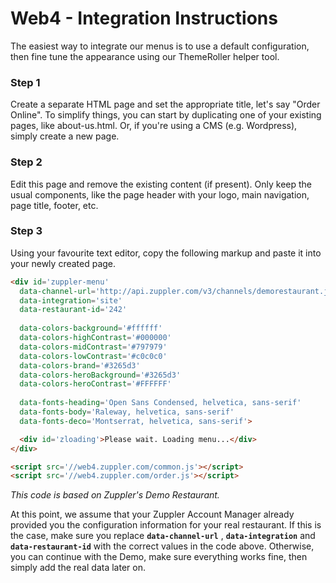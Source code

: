 # Web4 - Integration Instructions

The easiest way to integrate our menus is to use a default configuration, then fine tune the appearance using our ThemeRoller helper tool.  

### Step 1

Create a separate HTML page and set the appropriate title, let's say "Order Online". To simplify things, you can start by duplicating one of your existing pages, like about-us.html. Or, if you're using a CMS \(e.g. Wordpress\), simply create a new page.

### Step 2

Edit this page and remove the existing content \(if present\). Only keep the usual components, like the page header with your logo, main navigation, page title, footer, etc.

### Step 3

Using your favourite text editor, copy the following markup and paste it into your newly created page.

```html
<div id='zuppler-menu'
  data-channel-url='http://api.zuppler.com/v3/channels/demorestaurant.json'
  data-integration='site'
  data-restaurant-id='242'
  
  data-colors-background='#ffffff'
  data-colors-highContrast='#000000'
  data-colors-midContrast='#797979'
  data-colors-lowContrast='#c0c0c0'
  data-colors-brand='#3265d3'
  data-colors-heroBackground='#3265d3'
  data-colors-heroContrast='#FFFFFF'
  
  data-fonts-heading='Open Sans Condensed, helvetica, sans-serif'
  data-fonts-body='Raleway, helvetica, sans-serif'
  data-fonts-deco='Montserrat, helvetica, sans-serif'>

  <div id='zloading'>Please wait. Loading menu...</div>
</div>

<script src='//web4.zuppler.com/common.js'></script>
<script src='//web4.zuppler.com/order.js'></script>
```

_This code is based on Zuppler's Demo Restaurant._ 

At this point, we assume that your Zuppler Account Manager already provided you the configuration information for your real restaurant. If this is the case, make sure you replace **`data-channel-url`** , **`data-integration`** and **`data-restaurant-id`** with the correct values in the code above. Otherwise, you can continue with the Demo, make sure everything works fine, then simply add the real data later on.



